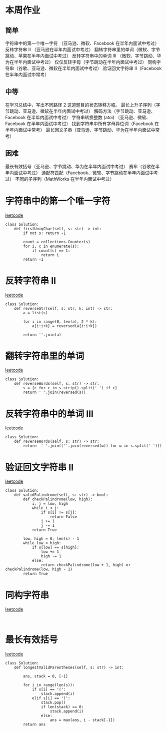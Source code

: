 # 本周作业

## 简单

字符串中的第一个唯一字符
（亚马逊、微软、Facebook 在半年内面试中考过）
反转字符串 II （亚马逊在半年内面试中考过）
翻转字符串里的单词（微软、字节跳动、苹果在半年内面试中考过）
反转字符串中的单词 III （微软、字节跳动、华为在半年内面试中考过）
仅仅反转字母（字节跳动在半年内面试中考过）
同构字符串（谷歌、亚马逊、微软在半年内面试中考过）
验证回文字符串 Ⅱ（Facebook 在半年内面试中常考）

## 中等

在学习总结中，写出不同路径 2 这道题目的状态转移方程。
最长上升子序列（字节跳动、亚马逊、微软在半年内面试中考过）
解码方法（字节跳动、亚马逊、Facebook 在半年内面试中考过）
字符串转换整数 (atoi) （亚马逊、微软、Facebook 在半年内面试中考过）
找到字符串中所有字母异位词（Facebook 在半年内面试中常考）
最长回文子串（亚马逊、字节跳动、华为在半年内面试中常考）

## 困难

最长有效括号（亚马逊、字节跳动、华为在半年内面试中考过）
赛车（谷歌在半年内面试中考过）
通配符匹配（Facebook、微软、字节跳动在半年内面试中考过）
不同的子序列（MathWorks 在半年内面试中考过）


# 字符串中的第一个唯一字符

[leetcode](https://leetcode-cn.com/problems/first-unique-character-in-a-string/)

```python3
class Solution:
    def firstUniqChar(self, s: str) -> int:
        if not s: return -1

        count = collections.Counter(s)
        for i, c in enumerate(s):
            if count[c] == 1:
                return i
        return -1
```

# 反转字符串 II

[leetcode](https://leetcode-cn.com/problems/reverse-string-ii/)

```python3
class Solution:
    def reverseStr(self, s: str, k: int) -> str:
        a = list(s)

        for i in range(0, len(a), 2 * k):
            a[i:i+k] = reversed(a[i:i+k])

        return ''.join(a)
```

# 翻转字符串里的单词

[leetcode](https://leetcode-cn.com/problems/reverse-words-in-a-string/)

```python3
class Solution:
    def reverseWords(self, s: str) -> str:
        s = [c for c in s.strip().split(' ') if c]
        return ' '.join(reversed(s))
```

# 反转字符串中的单词 III

[leetcode](https://leetcode-cn.com/problems/reverse-words-in-a-string-iii/)

```python3
class Solution:
    def reverseWords(self, s: str) -> str:
        return  ' '.join([''.join(reversed(w)) for w in s.split(' ')])
```

# 验证回文字符串 Ⅱ

[leetcode](https://leetcode-cn.com/problems/valid-palindrome-ii/)

```python3
class Solution:
    def validPalindrome(self, s: str) -> bool:
        def checkPalindrome(low, high):
            i, j = low, high
            while i < j:
                if s[i] != s[j]:
                    return False
                i += 1
                j -= 1
            return True

        low, high = 0, len(s) - 1
        while low < high:
            if s[low] == s[high]:
                low += 1
                high -= 1
            else:
                return checkPalindrome(low + 1, high) or checkPalindrome(low, high - 1)
        return True
```

# 同构字符串

[leetcode](https://leetcode-cn.com/problems/isomorphic-strings/)

```python3


```

# 最长有效括号

[leetcode](https://leetcode-cn.com/problems/longest-valid-parentheses/)

```python3
class Solution:
    def longestValidParentheses(self, s: str) -> int:

        ans, stack = 0, [-1]

        for i in range(len(s)):
            if s[i] == '(':
                stack.append(i)
            elif s[i] == ')':
                stack.pop()
                if len(stack) == 0:
                    stack.append(i)
                else:
                    ans = max(ans, i - stack[-1])
        return ans
```